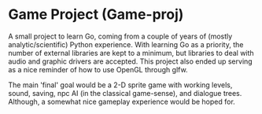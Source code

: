 # Game Project (Game-proj)
A small project to learn Go, coming from a couple of years of (mostly analytic/scientific) Python experience. With learning Go as a priority, the number of external libraries are kept to a minimum, but libraries to deal with audio and graphic drivers are accepted. This project also ended up serving as a nice reminder of how to use OpenGL through glfw.

The main 'final' goal would be a 2-D sprite game with working levels, sound, saving, npc AI (in the classical game-sense), and dialogue trees. Although, a somewhat nice gameplay experience would be hoped for.
